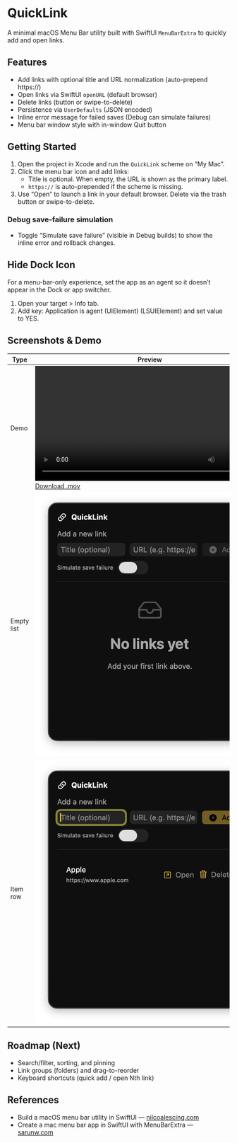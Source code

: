 # QuickLink

A minimal macOS Menu Bar utility built with SwiftUI `MenuBarExtra` to quickly add and open links.

## Features
- Add links with optional title and URL normalization (auto-prepend https://)
- Open links via SwiftUI `openURL` (default browser)
- Delete links (button or swipe-to-delete)
- Persistence via `UserDefaults` (JSON encoded)
- Inline error message for failed saves (Debug can simulate failures)
- Menu bar window style with in-window Quit button

## Getting Started
1) Open the project in Xcode and run the `QuickLink` scheme on “My Mac”.
2) Click the menu bar icon and add links:
   - Title is optional. When empty, the URL is shown as the primary label.
   - `https://` is auto-prepended if the scheme is missing.
3) Use “Open” to launch a link in your default browser. Delete via the trash button or swipe-to-delete.

### Debug save-failure simulation
- Toggle “Simulate save failure” (visible in Debug builds) to show the inline error and rollback changes.

## Hide Dock Icon
For a menu-bar-only experience, set the app as an agent so it doesn’t appear in the Dock or app switcher.

1. Open your target > Info tab.
2. Add key: Application is agent (UIElement) (LSUIElement) and set value to YES.

## Screenshots & Demo

| Type | Preview |
| --- | --- |
| Demo | <video src="QuickLink/Media/Action.mov" controls width="520"></video><br/><a href="QuickLink/Media/Action.mov">Download .mov</a> |
| Empty list | <img src="QuickLink/Media/EmptyLinks.png" width="520" /> |
| Item row | <img src="QuickLink/Media/ItemRow.png" width="520" /> |

## Roadmap (Next)
- Search/filter, sorting, and pinning
- Link groups (folders) and drag-to-reorder
- Keyboard shortcuts (quick add / open Nth link)



## References
- Build a macOS menu bar utility in SwiftUI — [nilcoalescing.com](https://nilcoalescing.com/blog/BuildAMacOSMenuBarUtilityInSwiftUI/)
- Create a mac menu bar app in SwiftUI with MenuBarExtra — [sarunw.com](https://sarunw.com/posts/swiftui-menu-bar-app/)
